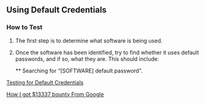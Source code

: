 ## Using Default Credentials

### How to Test

1. The first step is to determine what software is being used.
2. Once the software has been identified, try to find whether it uses default passwords, and if so, what they are. This should include:

    ** Searching for “[SOFTWARE] default password”.


[Testing for Default Credentials](https://owasp.org/www-project-web-security-testing-guide/latest/4-Web_Application_Security_Testing/04-Authentication_Testing/02-Testing_for_Default_Credentials)

[How I got $13337 bounty From Google](https://thesecurityexperts.wordpress.com/2017/09/24/how-i-got-13337-bounty-from-google/)
